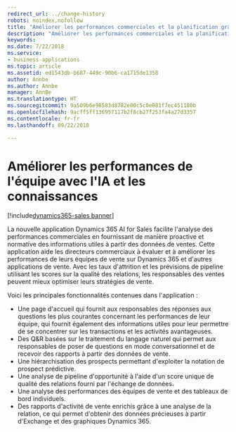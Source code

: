 ```yaml
---
redirect_url: ../change-history
robots: noindex,nofollow
title: "Améliorer les performances commerciales et la planification grâce à l'application Dynamics 365 AI for Sales"
description: "Améliorer les performances commerciales et la planification des ventes grâce à l'application Dynamics 365 AI for Sales"
keywords: 
ms.date: 7/22/2018
ms.service:
- business-applications
ms.topic: article
ms.assetid: ed1543db-b687-449c-90b6-ca1715de1358
author: Annbe
ms.author: Annbe
manager: AnnBe
ms.translationtype: HT
ms.sourcegitcommit: 9a509b6e98583d8782e00c5c0e081f7ec451180b
ms.openlocfilehash: 9acff5ff136957117b2f8cb27f253fa4a27d3357
ms.contentlocale: fr-fr
ms.lasthandoff: 09/22/2018

---
```


# <a name="enhance-team-performance-with-ai-and-insights"></a>Améliorer les performances de l'équipe avec l'IA et les connaissances 

[!include[dynamics365-sales banner](../includes/dynamics365-sales.md)]





La nouvelle application Dynamics 365 AI for Sales facilite l'analyse des performances commerciales en fournissant de manière proactive et normative des informations utiles à partir des données de ventes. Cette application aide les directeurs commerciaux à évaluer et à améliorer les performances de leurs équipes de vente sur Dynamics 365 et d'autres applications de vente. Avec les taux d'attrition et les prévisions de pipeline utilisant les scores sur la qualité des relations, les responsables des ventes peuvent mieux optimiser leurs stratégies de vente.

Voici les principales fonctionnalités contenues dans l'application :

-   Une page d'accueil qui fournit aux responsables des réponses aux questions les plus courantes concernant les performances de leur équipe, qui fournit également des informations utiles pour leur permettre de se concentrer sur les transactions et les activités avantageuses.
-   Des Q&R basées sur le traitement du langage naturel qui permet aux responsables de poser de questions en mode conversationnel et de recevoir des rapports à partir des données de vente. 
-   Une hiérarchisation des prospects permettant d'exploiter la notation de prospect prédictive.
-   Une analyse de pipeline d'opportunité à l'aide d'un score unique de qualité des relations fourni par l'échange de données.
-   Une analyse des performances des équipes de vente et des tableaux de bord individuels.
-   Des rapports d'activité de vente enrichis grâce à une analyse de la relation, ce qui permet d'obtenir des données précieuses à partir d'Exchange et des graphiques Dynamics 365.   

